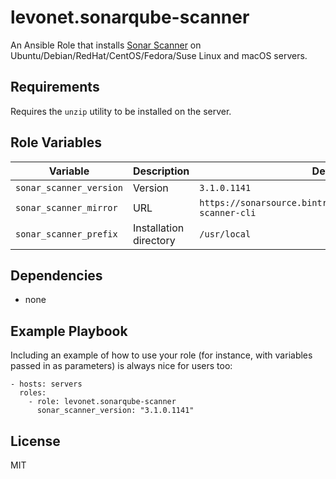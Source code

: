 # levonet.sonarqube-scanner

An Ansible Role that installs [Sonar Scanner](https://docs.sonarqube.org/display/SCAN/Analyzing+with+SonarQube+Scanner)
on Ubuntu/Debian/RedHat/CentOS/Fedora/Suse Linux and macOS servers.

## Requirements

Requires the `unzip` utility to be installed on the server.

## Role Variables

| Variable                | Description            | Default      |
|-------------------------|------------------------|--------------|
| `sonar_scanner_version` | Version                | `3.1.0.1141` |
| `sonar_scanner_mirror`  | URL | `https://sonarsource.bintray.com/Distribution/sonar-scanner-cli` |
| `sonar_scanner_prefix`  | Installation directory | `/usr/local` |

## Dependencies

- none

## Example Playbook

Including an example of how to use your role (for instance, with variables passed in as parameters) is always nice for users too:

    - hosts: servers
      roles:
        - role: levonet.sonarqube-scanner
          sonar_scanner_version: "3.1.0.1141"

License
-------

MIT
